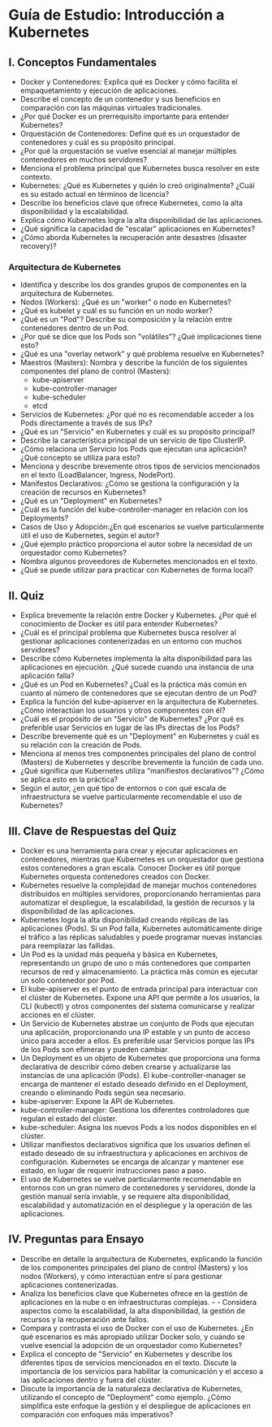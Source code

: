 # Guía de Estudio: Introducción a Kubernetes

## I. Conceptos Fundamentales

- Docker y Contenedores: Explica qué es Docker y cómo facilita el empaquetamiento y ejecución de aplicaciones.
- Describe el concepto de un contenedor y sus beneficios en comparación con las máquinas virtuales tradicionales.
- ¿Por qué Docker es un prerrequisito importante para entender Kubernetes?
- Orquestación de Contenedores: Define qué es un orquestador de contenedores y cuál es su propósito principal.
- ¿Por qué la orquestación se vuelve esencial al manejar múltiples contenedores en muchos servidores?
- Menciona el problema principal que Kubernetes busca resolver en este contexto.
- Kubernetes: ¿Qué es Kubernetes y quién lo creó originalmente? ¿Cuál es su estado actual en términos de licencia?
- Describe los beneficios clave que ofrece Kubernetes, como la alta disponibilidad y la escalabilidad.
- Explica cómo Kubernetes logra la alta disponibilidad de las aplicaciones.
- ¿Qué significa la capacidad de "escalar" aplicaciones en Kubernetes?
- ¿Cómo aborda Kubernetes la recuperación ante desastres (disaster recovery)?

### Arquitectura de Kubernetes

- Identifica y describe los dos grandes grupos de componentes en la arquitectura de Kubernetes.
- Nodos (Workers): ¿Qué es un "worker" o nodo en Kubernetes?
- ¿Qué es kubelet y cuál es su función en un nodo worker?
- ¿Qué es un "Pod"? Describe su composición y la relación entre contenedores dentro de un Pod.
- ¿Por qué se dice que los Pods son "volátiles"? ¿Qué implicaciones tiene esto?
- ¿Qué es una "overlay network" y qué problema resuelve en Kubernetes?
- Maestros (Masters): Nombra y describe la función de los siguientes componentes del plano de control (Masters):
  - kube-apiserver
  - kube-controller-manager
  - kube-scheduler
  - etcd
- Servicios de Kubernetes: ¿Por qué no es recomendable acceder a los Pods directamente a través de sus IPs?
- ¿Qué es un "Servicio" en Kubernetes y cuál es su propósito principal?
- Describe la característica principal de un servicio de tipo ClusterIP.
- ¿Cómo relaciona un Servicio los Pods que ejecutan una aplicación? ¿Qué concepto se utiliza para esto?
- Menciona y describe brevemente otros tipos de servicios mencionados en el texto (LoadBalancer, Ingress, NodePort).
- Manifestos Declarativos: ¿Cómo se gestiona la configuración y la creación de recursos en Kubernetes?
- ¿Qué es un "Deployment" en Kubernetes?
- ¿Cuál es la función del kube-controller-manager en relación con los Deployments?
- Casos de Uso y Adopción:¿En qué escenarios se vuelve particularmente útil el uso de Kubernetes, según el autor?
- ¿Qué ejemplo práctico proporciona el autor sobre la necesidad de un orquestador como Kubernetes?
- Nombra algunos proveedores de Kubernetes mencionados en el texto.
- ¿Qué se puede utilizar para practicar con Kubernetes de forma local?

## II. Quiz

- Explica brevemente la relación entre Docker y Kubernetes. ¿Por qué el conocimiento de Docker es útil para entender Kubernetes?
- ¿Cuál es el principal problema que Kubernetes busca resolver al gestionar aplicaciones contenerizadas en un entorno con muchos servidores?
- Describe cómo Kubernetes implementa la alta disponibilidad para las aplicaciones en ejecución. ¿Qué sucede cuando una instancia de una aplicación falla?
- ¿Qué es un Pod en Kubernetes? ¿Cuál es la práctica más común en cuanto al número de contenedores que se ejecutan dentro de un Pod?
- Explica la función del kube-apiserver en la arquitectura de Kubernetes. ¿Cómo interactúan los usuarios y otros componentes con él?
- ¿Cuál es el propósito de un "Servicio" de Kubernetes? ¿Por qué es preferible usar Servicios en lugar de las IPs directas de los Pods?
- Describe brevemente qué es un "Deployment" en Kubernetes y cuál es su relación con la creación de Pods.
- Menciona al menos tres componentes principales del plano de control (Masters) de Kubernetes y describe brevemente la función de cada uno.
- ¿Qué significa que Kubernetes utiliza "manifiestos declarativos"? ¿Cómo se aplica esto en la práctica?
- Según el autor, ¿en qué tipo de entornos o con qué escala de infraestructura se vuelve particularmente recomendable el uso de Kubernetes?

## III. Clave de Respuestas del Quiz

- Docker es una herramienta para crear y ejecutar aplicaciones en contenedores, mientras que Kubernetes es un orquestador que gestiona estos contenedores a gran escala. Conocer Docker es útil porque Kubernetes orquesta contenedores creados con Docker.
- Kubernetes resuelve la complejidad de manejar muchos contenedores distribuidos en múltiples servidores, proporcionando herramientas para automatizar el despliegue, la escalabilidad, la gestión de recursos y la disponibilidad de las aplicaciones.
- Kubernetes logra la alta disponibilidad creando réplicas de las aplicaciones (Pods). Si un Pod falla, Kubernetes automáticamente dirige el tráfico a las réplicas saludables y puede programar nuevas instancias para reemplazar las fallidas.
- Un Pod es la unidad más pequeña y básica en Kubernetes, representando un grupo de uno o más contenedores que comparten recursos de red y almacenamiento. La práctica más común es ejecutar un solo contenedor por Pod.
- El kube-apiserver es el punto de entrada principal para interactuar con el clúster de Kubernetes. Expone una API que permite a los usuarios, la CLI (kubectl) y otros componentes del sistema comunicarse y realizar acciones en el clúster.
- Un Servicio de Kubernetes abstrae un conjunto de Pods que ejecutan una aplicación, proporcionando una IP estable y un punto de acceso único para acceder a ellos. Es preferible usar Servicios porque las IPs de los Pods son efímeras y pueden cambiar.
- Un Deployment es un objeto de Kubernetes que proporciona una forma declarativa de describir cómo deben crearse y actualizarse las instancias de una aplicación (Pods). El kube-controller-manager se encarga de mantener el estado deseado definido en el Deployment, creando o eliminando Pods según sea necesario.
- kube-apiserver: Expone la API de Kubernetes.
- kube-controller-manager: Gestiona los diferentes controladores que regulan el estado del clúster.
- kube-scheduler: Asigna los nuevos Pods a los nodos disponibles en el clúster.
- Utilizar manifiestos declarativos significa que los usuarios definen el estado deseado de su infraestructura y aplicaciones en archivos de configuración. Kubernetes se encarga de alcanzar y mantener ese estado, en lugar de requerir instrucciones paso a paso.
- El uso de Kubernetes se vuelve particularmente recomendable en entornos con un gran número de contenedores y servidores, donde la gestión manual sería inviable, y se requiere alta disponibilidad, escalabilidad y automatización en el despliegue y la operación de las aplicaciones.

## IV. Preguntas para Ensayo

- Describe en detalle la arquitectura de Kubernetes, explicando la función de los componentes principales del plano de control (Masters) y los nodos (Workers), y cómo interactúan entre sí para gestionar aplicaciones contenerizadas.
- Analiza los beneficios clave que Kubernetes ofrece en la gestión de aplicaciones en la nube o en infraestructuras complejas. - - Considera aspectos como la escalabilidad, la alta disponibilidad, la gestión de recursos y la recuperación ante fallos.
- Compara y contrasta el uso de Docker con el uso de Kubernetes. ¿En qué escenarios es más apropiado utilizar Docker solo, y cuándo se vuelve esencial la adopción de un orquestador como Kubernetes?
- Explica el concepto de "Servicio" en Kubernetes y describe los diferentes tipos de servicios mencionados en el texto. Discute la importancia de los servicios para habilitar la comunicación y el acceso a las aplicaciones dentro y fuera del clúster.
- Discute la importancia de la naturaleza declarativa de Kubernetes, utilizando el concepto de "Deployment" como ejemplo. ¿Cómo simplifica este enfoque la gestión y el despliegue de aplicaciones en comparación con enfoques más imperativos?

